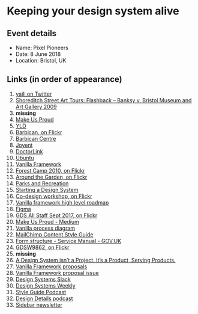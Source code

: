 # Keeping your design system alive

## Event details

- Name: Pixel Pioneers
- Date: 8 June 2018
- Location: Bristol, UK

## Links (in order of appearance)

1. [yaili on Twitter](https://twitter.com/yaili)
1. [Shoreditch Street Art Tours: Flashback – Banksy v. Bristol Museum and Art Gallery 2009](https://www.shoreditchstreetarttours.co.uk/flashback-banksy-v-bristol-museum-and-art-gallery-2009/)
1. **missing**
2. [Make Us Proud](http://www.makeusproud.com/)
2. [YLD](https://yld.io/)
2. [Barbican, on Flickr](https://www.flickr.com/photos/37996583811@N01/14973588367/)
2. [Barbican Centre](https://en.wikipedia.org/wiki/Barbican_Centre)
3. [Joyent](https://www.joyent.com/)
3. [DoctorLink](https://www.doctorlink.com/)
4. [Ubuntu](https://www.ubuntu.com/)
5. [Vanilla Framework](https://vanillaframework.io/)
6. [Forest Camp 2010, on Flickr](https://www.flickr.com/photos/paddydonnelly/4938653389/)
7. [Around the Garden, on Flickr](https://www.flickr.com/photos/chiotsrun/7062663295/)
8. [Parks and Recreation](http://www.imdb.com/title/tt1266020/)
9. [Starting a Design System](https://medium.com/eightshapes-llc/starting-a-design-system-6b909a578325)
10. [Co-design workshop, on Flickr](https://www.flickr.com/photos/131402175@N07/16373558447/)
11. [Vanilla framework high level roadmap](https://trello.com/b/mlZwfd4X/vanilla-framework-high-level-roadmap)
12. [Figma](https://www.figma.com/)
13. [GDS All Staff Sept 2017, on Flickr](https://www.flickr.com/photos/gdsteam/36759220184/)
14. [Make Us Proud - Medium](https://medium.com/make-us-proud)
15. [Vanilla process diagram](https://coggle.it/diagram/V0hkiP976OIbGpy8)
17. [MailChimp Content Style Guide](https://styleguide.mailchimp.com/)
18. [Form structure - Service Manual - GOV.UK](https://www.gov.uk/service-manual/design/form-structure)
19. [GDSW9862, on Flickr](https://www.flickr.com/photos/gdsteam/34928544393/)
20. **missing**
22. [A Design System isn’t a Project. It’s a Product, Serving Products.](https://medium.com/eightshapes-llc/a-design-system-isn-t-a-project-it-s-a-product-serving-products-74dcfffef935)
23. [Vanilla Framework proposals](https://github.com/vanilla-framework/vanilla-framework/issues?q=label%3A%22WG%3A+Proposal%22+is%3Aclosed)
24. [Vanilla Framework proposal issue](https://github.com/vanilla-framework/vanilla-framework/issues/1355)
26. [Design Systems Slack](https://design-systems.slack.com/)
27. [Design Systems Weekly](http://news.design.systems/)
28. [Style Guide Podcast](http://styleguides.io/podcasts)
29. [Design Details podcast](https://spec.fm/podcasts/design-details)
30. [Sidebar newsletter](https://sidebar.io/)
